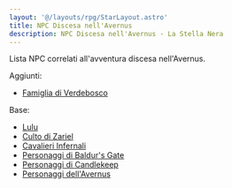 ```yaml
---
layout: '@/layouts/rpg/StarLayout.astro'
title: NPC Discesa nell'Avernus
description: NPC Discesa nell'Avernus - La Stella Nera
---
```


Lista NPC correlati all'avventura discesa nell'Avernus.

Aggiunti:
- [Famiglia di Verdebosco](/star/npc/misc#famiglia-di-verdebosco)

Base:
- [Lulu](/star/npc/avernus#lulu)
- [Culto di Zariel](/star/npc/evil#culto-di-zariel)
- [Cavalieri Infernali](/star/npc/elturel#cavalieri-infernali)
- [Personaggi di Baldur's Gate](/star/npc/baldursgate)
- [Personaggi di Candlekeep](/star/npc/misc#candlekeep)
- [Personaggi dell'Avernus](/star/npc/avernus)